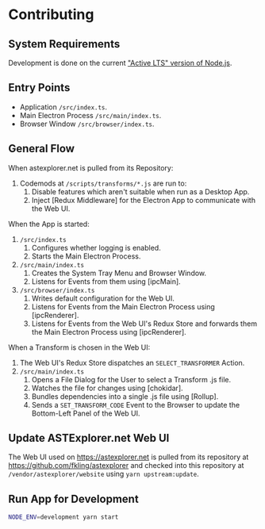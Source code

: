 # Contributing

## System Requirements

Development is done on the current
["Active LTS" version of Node.js](https://github.com/nodejs/Release).

## Entry Points

- Application `/src/index.ts`.
- Main Electron Process `/src/main/index.ts`.
- Browser Window `/src/browser/index.ts`.

## General Flow

When astexplorer.net is pulled from its Repository:

1. Codemods at `/scripts/transforms/*.js` are run to:
   1. Disable features which aren't suitable when run as a Desktop App.
   1. Inject [Redux Middleware] for the Electron App to communicate with the Web
      UI.

When the App is started:

1. `/src/index.ts`
   1. Configures whether logging is enabled.
   1. Starts the Main Electron Process.
1. `/src/main/index.ts`
   1. Creates the System Tray Menu and Browser Window.
   1. Listens for Events from them using [ipcMain].
1. `/src/browser/index.ts`
   1. Writes default configuration for the Web UI.
   1. Listens for Events from the Main Electron Process using [ipcRenderer].
   1. Listens for Events from the Web UI's Redux Store and forwards them the
      Main Electron Process using [ipcRenderer].

When a Transform is chosen in the Web UI:

1. The Web UI's Redux Store dispatches an `SELECT_TRANSFORMER` Action.
1. `/src/main/index.ts`
   1. Opens a File Dialog for the User to select a Transform .js file.
   1. Watches the file for changes using [chokidar].
   1. Bundles dependencies into a single .js file using [Rollup].
   1. Sends a `SET_TRANSFORM_CODE` Event to the Browser to update the
      Bottom-Left Panel of the Web UI.

## Update ASTExplorer.net Web UI

The Web UI used on https://astexplorer.net is pulled from its repository at
https://github.com/fkling/astexplorer and checked into this repository at
`/vendor/astexplorer/website` using `yarn upstream:update`.

## Run App for Development

```bash
NODE_ENV=development yarn start
```
